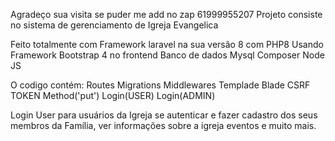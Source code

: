 Agradeço sua visita se puder me add no zap 61999955207
Projeto consiste no sistema de gerenciamento de Igreja Evangelica

Feito totalmente com Framework laravel na sua versão 8 com PHP8
Usando Framework Bootstrap 4 no frontend
Banco de dados Mysql
Composer
Node JS

O codigo contém:
Routes
Migrations
Middlewares
Templade Blade
CSRF TOKEN
Method('put')
Login(USER)
Login(ADMIN)

Login User para usuários da Igreja se autenticar e fazer cadastro dos seus membros da Família, ver informações sobre a igreja eventos e muito mais.


